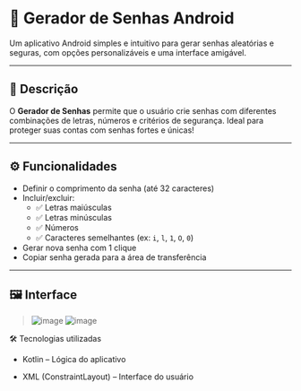 # 🔐 Gerador de Senhas Android

Um aplicativo Android simples e intuitivo para gerar senhas aleatórias e seguras, com opções personalizáveis e uma interface amigável.

---

## 📝 Descrição

O **Gerador de Senhas** permite que o usuário crie senhas com diferentes combinações de letras, números e critérios de segurança. Ideal para proteger suas contas com senhas fortes e únicas!

---

## ⚙️ Funcionalidades

- Definir o comprimento da senha (até 32 caracteres)
- Incluir/excluir:
  - ✅ Letras maiúsculas
  - ✅ Letras minúsculas
  - ✅ Números
  - ✅ Caracteres semelhantes (ex: `i`, `l`, `1`, `O`, `0`)
- Gerar nova senha com 1 clique
- Copiar senha gerada para a área de transferência

---

## 🖼️ Interface

> ![image](https://github.com/user-attachments/assets/c21817a3-eefb-4d98-b6b1-4f99d4ba0ca5)
> ![image](https://github.com/user-attachments/assets/c57829bc-c9d5-48f9-8fc8-15d3ef0260f1)

🛠️ Tecnologias utilizadas

- Kotlin – Lógica do aplicativo

- XML (ConstraintLayout) – Interface do usuário
